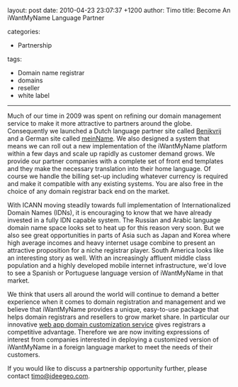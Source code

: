 layout: post
date: 2010-04-23 23:07:37 +1200
author: Timo
title: Become An iWantMyName Language Partner

categories:
  - Partnership

tags:
  - Domain name registrar
  - domains
  - reseller
  - white label

----

Much of our time in 2009 was spent on refining our domain management service to make it more attractive to partners around the globe. Consequently we launched a Dutch language partner site called [Benikvrij](http://benikvrij.nl) and a German site called [meinName](http://meinname.com). We also designed a system that means we can roll out a new implementation of the iWantMyName platform within a few days and scale up rapidly as customer demand grows. We provide our partner companies with a complete set of front end templates and they make the necessary translation into their home language. Of course we handle the billing set-up including whatever currency is required and make it compatible with any existing systems. You are also free in the choice of any domain registrar back end on the market.

With ICANN moving steadily towards full implementation of Internationalized Domain Names (IDNs), it is encouraging to know that we have already invested in a fully IDN capable system. The Russian and Arabic language domain name space looks set to heat up for this reason very soon. But we also see great opportunities in parts of Asia such as Japan and Korea where high average incomes and heavy internet usage combine to present an attractive proposition for a niche registrar player. South America looks like an interesting story as well. With an increasingly affluent middle class population and a highly developed mobile internet infrastructure, we'd love to see a Spanish or Portuguese language version of iWantMyName in that market.

We think that users all around the world will continue to demand a better experience when it comes to domain registration and management and we believe that iWantMyName provides a unique, easy-to-use package that helps domain registrars and resellers to grow market share. In particular our innovative [web app domain customization service](https://iwantmyname.com/services) gives registrars a competitive advantage. Therefore we are now inviting expressions of interest from companies interested in deploying a customized version of iWantMyName in a foreign language market to meet the needs of their customers.

If you would like to discuss a partnership opportunity further, please contact [timo@ideegeo.com](mailto:timo@ideegeo.com).
